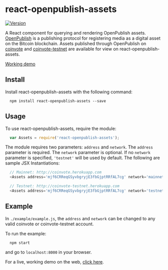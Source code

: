 # react-openpublish-assets

[![Version](http://img.shields.io/npm/v/react-openpublish-assets.svg)](https://www.npmjs.org/package/react-openpublish-assets)

A React component for querying and rendering OpenPublish assets. [OpenPublish](https://github.com/blockai/openpublish) is a publishing protocol for registering media as a digital asset on the Bitcoin blockchain. Assets published through OpenPublish on [coinvote](http://coinvote.herokuapp.com) and [coinvote-testnet](http://coinvote-testnet.herokuapp.com) are available for view on react-openpublish-assets. 

[Working demo](http://react-openpublish-assets.herokuapp.com)

## Install

Install react-openpublish-assets with the following command:
```
  npm install react-openpublish-assets --save
```

## Usage

To use react-openpublish-assets, require the module:
```javascript
  var Assets = require('react-openpublish-assets');
```
The module requires two parameters: ``` address ``` and ``` network ```. The ``` address ``` parameter is required. The ``` network ``` parameter is optional. If no ``` network ``` parameter is specified, ``` 'testnet' ``` will be used by default. The following are sample JSX Instantiations:
```javascript
  // Mainnet: http://coinvote.herokuapp.com
  <Assets address='mjf6CRReqGSyvbgryjE3fbGjptRRfAL7cg' network='mainnet' />
```
```javascript
  // Testnet: http://coinvote-testnet.herokuapp.com
  <Assets address='mjf6CRReqGSyvbgryjE3fbGjptRRfAL7cg' network='testnet' />
```

## Example

In ```./example/example.js```, the ```address``` and ```network``` can be changed to any valid coinvote or coinvote-testnet account.

To run the example:
```
  npm start
```
and go to ```localhost:8000``` in your browser.

For a live, working demo on the web, [click here](http://react-openpublish-assets.herokuapp.com).